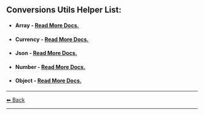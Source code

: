 <h2 id="conversions-lists">
  Conversions Utils Helper List:
</h2>  

- <h4 id="conversions-lists--array">
    Array -
    <a href="/docs/detailed-features/conversions/array.md">
      Read More Docs.
    </a> 
  </h4> 
- <h4 id="conversions-lists--currency">
    Currency - 
    <a href="/docs/detailed-features/conversions/currency.md">
      Read More Docs.
    </a> 
  </h4> 
- <h4 id="conversions-lists--json">
    Json - 
    <a href="/docs/detailed-features/conversions/json.md">
      Read More Docs.
    </a> 
  </h4>
- <h4 id="conversions-lists--number">
    Number - 
    <a href="/docs/detailed-features/conversions/number.md">
      Read More Docs.
    </a> 
  </h4> 
- <h4 id="conversions-lists--object">
    Object - 
    <a href="/docs/detailed-features/conversions/object.md">
      Read More Docs.
    </a> 
  </h4> 

---

[⬅ Back](https://github.com/rzl-app/rzl-utils-js?tab=readme-ov-file#conversions-lists-)

---
